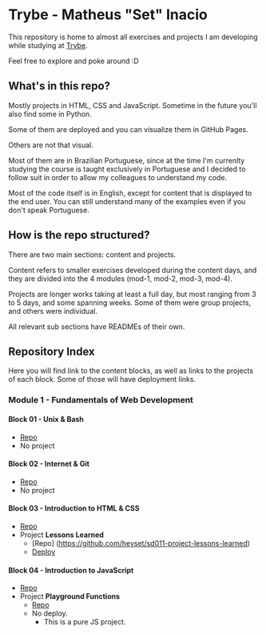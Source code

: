 # Trybe - Matheus "Set" Inacio

This repository is home to almost all exercises and projects I am developing while studying at [Trybe](https://betrybe.com).

Feel free to explore and poke around :D

## What's in this repo?

Mostly projects in HTML, CSS and JavaScript. Sometime in the future you'll also find some in Python.

Some of them are deployed and you can visualize them in GitHub Pages.

Others are not that visual.

Most of them are in Brazilian Portuguese, since at the time I'm currenlty studying the course is taught exclusively in Portuguese and I decided to follow suit in order to allow my colleagues to understand my code.

Most of the code itself is in English, except for content that is displayed to the end user. You can still understand many of the examples even if you don't speak Portuguese.

## How is the repo structured?

There are two main sections: content and projects.

Content refers to smaller exercises developed during the content days, and they are divided into the 4 modules (mod-1, mod-2, mod-3, mod-4).

Projects are longer works taking at least a full day, but most ranging from 3 to 5 days, and some spanning weeks. Some of them were group projects, and others were individual.

All relevant sub sections have READMEs of their own.

## Repository Index

Here you will find link to the content blocks, as well as links to the projects of each block. Some of those will have deployment links.

### Module 1 - Fundamentals of Web Development

#### Block 01 - Unix & Bash

* [Repo](https://github.com/heyset/Trybe/tree/main/mod-1/bloco-01/)
* No project
  
#### Block 02 - Internet & Git

* [Repo](https://github.com/heyset/Trybe/tree/main/mod-1/bloco-02/)
* No project

#### Block 03 - Introduction to HTML & CSS

* [Repo](https://github.com/heyset/Trybe/tree/main/mod-1/bloco-03/)
* Project **Lessons Learned**
  * [Repo] (https://github.com/heyset/sd011-project-lessons-learned)
  * [Deploy](https://heyset.github.io/sd011-project-lessons-learned/)

#### Block 04 - Introduction to JavaScript

* [Repo](https://github.com/heyset/Trybe/tree/main/mod-1/bloco-04/)
* Project **Playground Functions**
  * [Repo](https://github.com/heyset/sd-011-project-playground-functions)
  * No deploy.
    * This is a pure JS project.


